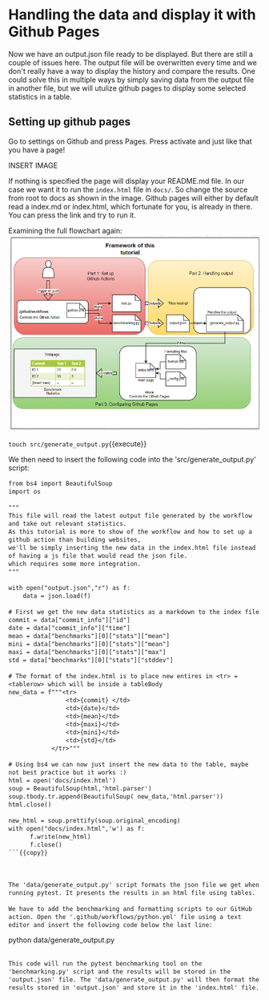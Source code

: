 # Handling the data and display it with Github Pages
Now we have an output.json file ready to be displayed. But there are still a couple of issues here. The output file will be overwritten every time and we don't really have a way to display the history and compare the results. One could solve this in multiple ways by simply saving data from the output file in another file, but we will utulize github pages to display some selected statistics in a table. 

## Setting up github pages
Go to settings on Github and press Pages. Press activate and just like that you have a page!

INSERT IMAGE

If nothing is specified the page will display your README.md file. In our case we want it to run the `index.html` file in `docs/`. So change the source from root to docs as shown in the image. Github pages will either by default read a index.md or index.html, which fortunate for you, is already in there. You can press the link and try to run it.

Examining the full flowchart again:
<img src="https://github.com/jhammarstedt/katacoda-scenarios/blob/main/ghactionDemo/images/framework.PNG?raw=true" />




`touch src/generate_output.py`{{execute}}

We then need to insert the following code into the 'src/generate_output.py' script:


```import json
from bs4 import BeautifulSoup
import os

"""
This file will read the latest output file generated by the workflow and take out relevant statistics.
As this tutorial is more to show of the workflow and how to set up a github action than building websites,
we'll be simply inserting the new data in the index.html file instead of having a js file that would read the json file.
which requires some more integration.
"""

with open("output.json","r") as f: 
    data = json.load(f)

# First we get the new data statistics as a markdown to the index file
commit = data["commit_info"]["id"]
date = data["commit_info"]["time"]
mean = data["benchmarks"][0]["stats"]["mean"]
mini = data["benchmarks"][0]["stats"]["mean"]
maxi = data["benchmarks"][0]["stats"]["max"]
std = data["benchmarks"][0]["stats"]["stddev"]

# The format of the index.html is to place new entires in <tr> = <tablerow> which will be inside a tableBody
new_data = f"""<tr>
                <td>{commit} </td>
                <td>{date}</td>
                <td>{mean}</td>
                <td>{maxi}</td>
                <td>{mini}</td>
                <td>{std}</td>
            </tr>"""

# Using bs4 we can now just insert the new data to the table, maybe not best practice but it works :)
html = open('docs/index.html')
soup = BeautifulSoup(html,'html.parser')
soup.tbody.tr.append(BeautifulSoup( new_data,'html.parser'))
html.close()

new_html = soup.prettify(soup.original_encoding)
with open("docs/index.html",'w') as f:
      f.write(new_html)
      f.close()
```{{copy}}



The 'data/generate_output.py' script formats the json file we get when running pytest. It presents the results in an html file using tables. 

We have to add the benchmarking and formatting scripts to our GitHub action. Open the '.github/workflows/python.yml' file using a text editor and insert the following code below the last line:

```
python data/generate_output.py
```{{copy}}

This code will run the pytest benchmarking tool on the 'benchmarking.py' script and the results will be stored in the 'output.json' file. The 'data/generate_output.py' will then format the results stored in 'output.json' and store it in the 'index.html' file. 